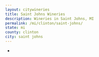 ```yaml
---
layout: citywineries
title: Saint Johns Wineries
description: Wineries in Saint Johns, MI
permalink: /mi/clinton/saint-johns/
state: mi
county: clinton
city: saint johns
---
```

-

